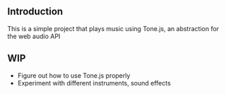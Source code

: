 ## Introduction
This is a simple project that plays music using Tone.js, an abstraction for the web audio API

## WIP
* Figure out how to use Tone.js properly
* Experiment with different instruments, sound effects